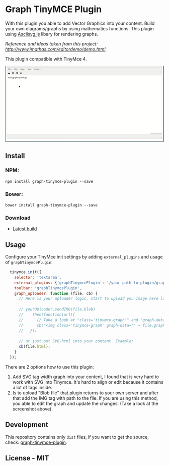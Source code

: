 # Graph TinyMCE Plugin

With this plugin you able to add Vector Graphics into your content. Build your own diagrams/graphs by using mathematics functions.
This plugin using [Asciisvg.js](http://www1.chapman.edu/~jipsen/svg/asciisvg.html) libary for rendering graphs.

*Reference and ideas taken from this project: http://www.imathas.com/editordemo/demo.html.*

This plugin compatible with TinyMce 4.

![Charts TinyMCE Plugin - Visual demo](https://raw.githubusercontent.com/Axel186/graph-tinymce-plugin/master/demo.gif)

## Install

### NPM:
```
npm install graph-tinymce-plugin --save
```

### Bower:
```
bower install graph-tinymce-plugin --save
```

### Download

* [Latest build](https://github.com/Axel186/graph-tinymce-plugin-bower/archive/master.zip)

## Usage

Configure your TinyMce init settings by adding `external_plugins` and usage of `graphTinymcePlugin`: 

``` JavaScript
  tinymce.init({
    selector: 'textarea',
    external_plugins: {'graphTinymcePlugin': '/your-path-to-plugin/graph-tinymce-plugin/plugin.min.js'}, // Add plugin to Tinymce
    toolbar: 'graphTinymcePlugin',
    graph_uploader: function (file, cb) {
      // Here is your uploader logic, start to upload you image here like that:

      // yourUploader.sendIMG(file.blob)
      //   .then(function(url){
      //      // Take a look at "class='tinymce-graph'" and "graph-data='" + file.graphData + "'", it is really important to keep it in the tag - that's way you able to edit your graph.
      //      cb("<img class='tinymce-graph' graph-data='" + file.graphData + "' width='" + file.width + "' height='" + file.height + "' src='" + url + "' />");
      //   });

      // or just put SVG-html into your content. Example:
      cb(file.html);
    }
  });  
```

There are 2 options how to use this plugin:

1. Add SVG tag width graph into your content, I found that is very hard to work with SVG into Tinymce.
It's hard to align or edit because it contains a lot of tags inside.
2. Is to upload "Blob file" that plugin returns to your own server and after that add the IMG tag with path to the file.
If you are using this method, you able to edit the graph and update the changes. (Take a look at the screenshot above).

## Development

This repository contains only `dist` files, if you want to get the source, check: [graph-tinymce-plugin](https://github.com/Axel186/graph-tinymce-plugin).

## License - MIT
